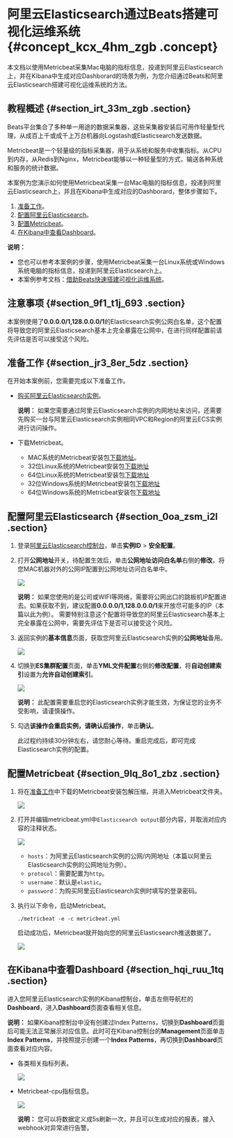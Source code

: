 # 阿里云Elasticsearch通过Beats搭建可视化运维系统 {#concept_kcx_4hm_zgb .concept}

本文档以使用Metricbeat采集Mac电脑的指标信息，投递到阿里云Elasticsearch上，并在Kibana中生成对应Dashborard的场景为例，为您介绍通过Beats和阿里云Elasticsearch搭建可视化运维系统的方法。

## 教程概述 {#section_irt_33m_zgb .section}

Beats平台集合了多种单一用途的数据采集器，这些采集器安装后可用作轻量型代理，从成百上千或成千上万台机器向Logstash或Elasticsearch发送数据。

Metricbeat是一个轻量级的指标采集器，用于从系统和服务中收集指标。从CPU到内存，从Redis到Nginx，Metricbeat能够以一种轻量型的方式，输送各种系统和服务的统计数据。

本案例为您演示如何使用Metricbeat采集一台Mac电脑的指标信息，投递到阿里云Elasticsearch上，并且在Kibana中生成对应的Dashborard，整体步骤如下。

1.  [准备工作](#)。
2.  [配置阿里云Elasticsearch](#)。
3.  [配置Metricbeat](#)。
4.  [在Kibana中查看Dashboard](#)。

**说明：** 

-   您也可以参考本案例的步骤，使用Metricbeat采集一台Linux系统或Windows系统电脑的指标信息，投递到阿里云Elasticsearch上。
-   本案例参考文档：[借助Beats快速搭建可视化运维系统](https://yq.aliyun.com/articles/618611)。

## 注意事项 {#section_9f1_t1j_693 .section}

本案例使用了**0.0.0.0/1,128.0.0.0/1**的Elasticsearch实例公网白名单，这个配置将导致您的阿里云Elasticsearch基本上完全暴露在公网中，在进行同样配置前请先评估是否可以接受这个风险。

## 准备工作 {#section_jr3_8er_5dz .section}

在开始本案例前，您需要完成以下准备工作。

-   [购买阿里云Elasticsearch实例](../../../../cn.zh-CN/快速入门/购买和配置.md#section_bpg_tjl_zgb)。

    **说明：** 如果您需要通过阿里云Elasticsearch实例的内网地址来访问，还需要先购买一台与阿里云Elasticsearch实例相同VPC和Region的阿里云ECS实例进行访问操作。

-   下载Metricbeat。
    -   MAC系统的Metricbeat安装包[下载地址](https://artifacts.elastic.co/downloads/beats/metricbeat/metricbeat-6.3.2-darwin-x86_64.tar.gz?spm=a2c4e.11153940.blogcont618611.15.4bb4639amOtBZb&file=metricbeat-6.3.2-darwin-x86_64.tar.gz)。
    -   32位Linux系统的Metricbeat安装包[下载地址](https://artifacts.elastic.co/downloads/beats/metricbeat/metricbeat-6.3.2-linux-x86.tar.gz?spm=a2c4e.11153940.blogcont618611.16.4bb4639amOtBZb&file=metricbeat-6.3.2-linux-x86.tar.gz)
    -   64位Linux系统的Metricbeat安装包[下载地址](https://artifacts.elastic.co/downloads/beats/metricbeat/metricbeat-6.3.2-linux-x86_64.tar.gz?spm=a2c4e.11153940.blogcont618611.17.4bb4639amOtBZb&file=metricbeat-6.3.2-linux-x86_64.tar.gz)
    -   32位Windows系统的Metricbeat安装包[下载地址](https://artifacts.elastic.co/downloads/beats/metricbeat/metricbeat-6.3.2-windows-x86.zip?spm=a2c4e.11153940.blogcont618611.18.4bb4639amOtBZb&file=metricbeat-6.3.2-windows-x86.zip)
    -   64位Windows系统的Metricbeat安装包[下载地址](https://artifacts.elastic.co/downloads/beats/metricbeat/metricbeat-6.3.2-windows-x86_64.zip?spm=a2c4e.11153940.blogcont618611.19.4bb4639amOtBZb&file=metricbeat-6.3.2-windows-x86_64.zip)

## 配置阿里云Elasticsearch {#section_0oa_zsm_i2l .section}

1.  登录[阿里云Elasticsearch控制台](https://elasticsearch.console.aliyun.com/)，单击**实例ID** \> **安全配置**。
2.  打开**公网地址**开关，待配置生效后，单击**公网地址访问白名单**右侧的**修改**，将您MAC机器对外的公网IP配置到公网地址访问白名单中。

    ![](http://static-aliyun-doc.oss-cn-hangzhou.aliyuncs.com/assets/img/134309/156092597040014_zh-CN.png)

    **说明：** 如果您使用的是公司或WIFI等网络，需要将公网出口的跳板机IP配置进去。如果获取不到，建议配置**0.0.0.0/1,128.0.0.0/1**来开放尽可能多的IP（本篇以此为例）。 需要特别注意这个配置将导致您的阿里云Elasticsearch基本上完全暴露在公网中，需要先评估下是否可以接受这个风险。

3.  返回实例的**基本信息**页面，获取您阿里云Elasticsearch实例的**公网地址**备用。

    ![](http://static-aliyun-doc.oss-cn-hangzhou.aliyuncs.com/assets/img/134309/156092597140016_zh-CN.png)

4.  切换到**ES集群配置**页面，单击**YML文件配置**右侧的**修改配置**，将**自动创建索引**设置为**允许自动创建索引**。

    ![](http://static-aliyun-doc.oss-cn-hangzhou.aliyuncs.com/assets/img/134309/156092597140017_zh-CN.png)

    **说明：** 此配置需要重启您的Elasticsearch实例才能生效，为保证您的业务不受影响，请谨慎操作。

5.  勾选**该操作会重启实例，请确认后操作**，单击**确认**。

    此过程约持续30分钟左右，请您耐心等待。重启完成后，即可完成Elasticsearch实例的配置。


## 配置Metricbeat {#section_9lq_8o1_zbz .section}

1.  将在[准备工作](#)中下载的Metricbeat安装包解压缩，并进入Metricbeat文件夹。

    ![](http://static-aliyun-doc.oss-cn-hangzhou.aliyuncs.com/assets/img/134309/156092597140018_zh-CN.png)

2.  打开并编辑metricbeat.yml中`Elasticsearch output`部分内容，并取消对应内容的注释状态。

    ![](http://static-aliyun-doc.oss-cn-hangzhou.aliyuncs.com/assets/img/134309/156092597240019_zh-CN.png)

    -   `hosts`：为阿里云Elasticsearch实例的公网/内网地址（本篇以阿里云Elasticsearch实例的公网地址为例）。
    -   `protocol`：需要配置为`http`。
    -   `username`：默认是`elastic`。
    -   `password`：为购买阿里云Elasticsearch实例时填写的登录密码。
3.  执行以下命令，启动Metricbeat。

    ``` {#codeblock_syd_atq_kpb}
    ./metricbeat -e -c metricbeat.yml
    ```

    启动成功后，Metricbeat就开始向您的阿里云Elasticsearch推送数据了。

    ![](http://static-aliyun-doc.oss-cn-hangzhou.aliyuncs.com/assets/img/134309/156092597240020_zh-CN.png)


## 在Kibana中查看Dashboard {#section_hqi_ruu_1tq .section}

进入您阿里云Elasticsearch实例的Kibana控制台，单击左侧导航栏的**Dashboard**，进入**Dashboard**页面查看相关信息。

**说明：** 如果Kibana控制台中没有创建过Index Patterns，切换到**Dashboard**页面后可能无法正常展示对应信息。此时可在Kibana控制台的**Management**页面单击**Index Patterns**，并按照提示创建一个**Index Patterns**，再切换到**Dashboard**页面查看对应内容。

-   各类相关指标列表。

    ![](http://static-aliyun-doc.oss-cn-hangzhou.aliyuncs.com/assets/img/134309/156092597240021_zh-CN.png)

-   Metricbeat-cpu指标信息。

    ![](http://static-aliyun-doc.oss-cn-hangzhou.aliyuncs.com/assets/img/134309/156092597340022_zh-CN.png)

    **说明：** 您可以将数据定义成5s刷新一次，并且可以生成对应的报表，接入webhook对异常进行告警。


